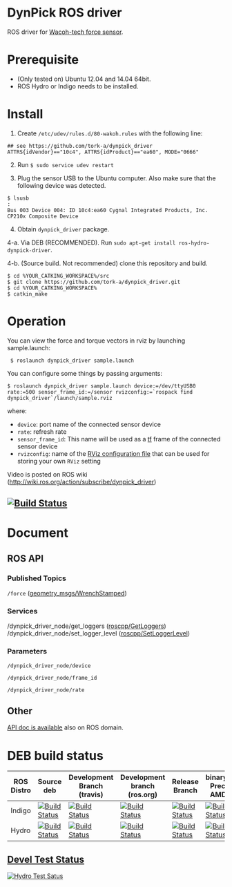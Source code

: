 DynPick ROS driver
==================================

ROS driver for [Wacoh-tech force sensor](http://www.wacoh-tech.com/en/products/dynpick/).

Prerequisite
==============

 * (Only tested on) Ubuntu 12.04 and 14.04 64bit.
 * ROS Hydro or Indigo needs to be installed.

Install
==========

 1. Create `/etc/udev/rules.d/80-wakoh.rules` with the following line:

 ```
## see https://github.com/tork-a/dynpick_driver
ATTRS{idVendor}=="10c4", ATTRS{idProduct}=="ea60", MODE="0666"
 ```

 2. Run `$ sudo service udev restart`

 3. Plug the sensor USB to the Ubuntu computer. Also make sure that the following device was detected.

 ```
$ lsusb 
:
Bus 003 Device 004: ID 10c4:ea60 Cygnal Integrated Products, Inc. CP210x Composite Device
 ```

 4. Obtain `dynpick_driver` package.

 4-a. Via DEB (RECOMMENDED). Run `sudo apt-get install ros-hydro-dynpick-driver`.

 4-b. (Source build. Not recommended) clone this repository and build.

   ```
$ cd %YOUR_CATKING_WORKSPACE%/src
$ git clone https://github.com/tork-a/dynpick_driver.git
$ cd %YOUR_CATKING_WORKSPACE%
$ catkin_make
   ```

Operation
==========

You can view the force and torque vectors in rviz by launching sample.launch:

```
 $ roslaunch dynpick_driver sample.launch
```

 You can configure some things by passing arguments:

 ```
 $ roslaunch dynpick_driver sample.launch device:=/dev/ttyUSB0 rate:=500 sensor_frame_id:=/sensor rvizconfig:=`rospack find dynpick_driver`/launch/sample.rviz
```

 where:

 * `device`: port name of the connected sensor device
 * `rate`: refresh rate
 * `sensor_frame_id`: This name will be used as a [tf](http://wiki.ros.org/tf) frame of the connected sensor device
 * `rvizconfig`: name of the [RViz configuration file](http://wiki.ros.org/rviz/UserGuide#Configurations) that can be used for storing your own `RViz` setting

Video is posted on ROS wiki (http://wiki.ros.org/action/subscribe/dynpick_driver)

[![Build Status](https://travis-ci.org/tork-a/dynpick_driver.png)](https://travis-ci.org/tork-a/dynpick_driver)
--------------------------------------------------------------------------------------------------------------------------------------------

Document
========

## ROS API

### Published Topics

`/force` ([geometry_msgs/WrenchStamped](http://docs.ros.org/api/geometry_msgs/html/msg/WrenchStamped.html))

### Services

/dynpick_driver_node/get_loggers ([roscpp/GetLoggers](http://wiki.ros.org/roscpp))
/dynpick_driver_node/set_logger_level ([roscpp/SetLoggerLevel](http://wiki.ros.org/roscpp))

### Parameters

`/dynpick_driver_node/device`

`/dynpick_driver_node/frame_id`

`/dynpick_driver_node/rate`

Other
--------

[API doc is available](http://docs.ros.org/hydro/api/dynpick_driver/html/annotated.html) also on ROS domain.

DEB build status
================

| ROS Distro   | Source deb | Development Branch (travis)  | Development branch (ros.org) | Release Branch | binarydeb Precise AMD64 | Documentation (ros.org) |
| ------------- | ------------- | ---------------------------- | ---------------------------- | -------------- | ----------------------- | ----------------------- |
| Indigo | [![Build Status](http://jenkins.ros.org/buildStatus/icon?job=ros-indigo-dynpick_driver_sourcedeb)](http://jenkins.ros.org/job/ros-indigo-dynpick_driver_sourcedeb/) | [![Build Status](https://travis-ci.org/tork-a/dynpick_driver.png?branch=indigo-devel)](https://travis-ci.org/tork-a/dynpick_driver) | [![Build Status](http://jenkins.ros.org/buildStatus/icon?job=devel-indigo-dynpick_driver)](http://jenkins.ros.org/job/devel-indigo-dynpick_driver/) | [![Build Status](https://travis-ci.org/lagadic/dynpick_driver.png?branch=indigo)](https://travis-ci.org/lagadic/dynpick_driver) | [![Build Status](http://jenkins.ros.org/buildStatus/icon?job=ros-indigo-dynpick_driver_binarydeb_precise_amd64)](http://jenkins.ros.org/job/ros-indigo-dynpick_driver_binarydeb_precise_amd64/) | [![Build Status](http://jenkins.ros.org/buildStatus/icon?job=doc-indigo-dynpick_driver)](http://jenkins.ros.org/job/doc-indigo-dynpick_driver/) |
| Hydro | [![Build Status](http://jenkins.ros.org/buildStatus/icon?job=ros-hydro-dynpick_driver_sourcedeb)](http://jenkins.ros.org/job/ros-hydro-dynpick_driver_sourcedeb/) | [![Build Status](https://travis-ci.org/tork-a/dynpick_driver.png?branch=hydro-devel)](https://travis-ci.org/tork-a/dynpick_driver) | [![Build Status](http://jenkins.ros.org/buildStatus/icon?job=devel-hydro-dynpick_driver)](http://jenkins.ros.org/job/devel-hydro-dynpick_driver/) | [![Build Status](https://travis-ci.org/lagadic/dynpick_driver.png?branch=hydro)](https://travis-ci.org/lagadic/dynpick_driver) | [![Build Status](http://jenkins.ros.org/buildStatus/icon?job=ros-hydro-dynpick_driver_binarydeb_precise_amd64)](http://jenkins.ros.org/job/ros-hydro-dynpick_driver_binarydeb_precise_amd64/) | [![Build Status](http://jenkins.ros.org/buildStatus/icon?job=doc-hydro-dynpick_driver)](http://jenkins.ros.org/job/doc-hydro-dynpick_driver/) |

[Devel Test Status](http://wiki.ros.org/regression_tests#Development_Tests)
-------------------------------------------------------------------------------------

[![Hydro Test Satus](http://jenkins.ros.org/job/devel-hydro-dynpick_driver/test/trend?job)](http://jenkins.ros.org/job/devel-hydro-dynpick_driver/)
